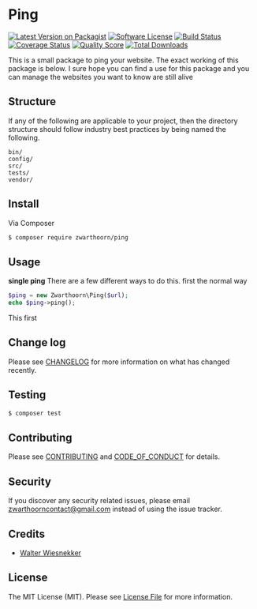 # Ping

[![Latest Version on Packagist][ico-version]][link-packagist]
[![Software License][ico-license]](LICENSE.md)
[![Build Status][ico-travis]][link-travis]
[![Coverage Status][ico-scrutinizer]][link-scrutinizer]
[![Quality Score][ico-code-quality]][link-code-quality]
[![Total Downloads][ico-downloads]][link-downloads]

This is a small package to ping your website. The exact working of this package is below.
I sure hope you can find a use for this package and you can manage the websites you want to know are still alive

## Structure

If any of the following are applicable to your project, then the directory structure should follow industry best practices by being named the following.

```
bin/        
config/
src/
tests/
vendor/
```


## Install

Via Composer

``` bash
$ composer require zwarthoorn/ping
```

## Usage
**single ping**
There are a few different ways to do this. first the normal way

``` php
$ping = new Zwarthoorn\Ping($url);
echo $ping->ping();
```
This first 

## Change log

Please see [CHANGELOG](CHANGELOG.md) for more information on what has changed recently.

## Testing

``` bash
$ composer test
```

## Contributing

Please see [CONTRIBUTING](CONTRIBUTING.md) and [CODE_OF_CONDUCT](CODE_OF_CONDUCT.md) for details.

## Security

If you discover any security related issues, please email zwarthoorncontact@gmail.com instead of using the issue tracker.

## Credits

- [Walter Wiesnekker][link-author]

## License

The MIT License (MIT). Please see [License File](LICENSE.md) for more information.

[ico-version]: https://img.shields.io/packagist/v/Zwarthoorn/Ping.svg?style=flat-square
[ico-license]: https://img.shields.io/badge/license-MIT-brightgreen.svg?style=flat-square
[ico-travis]: https://scrutinizer-ci.com/g/zwarthoorn/ping/badges/build.png?b=master
[ico-scrutinizer]: https://img.shields.io/scrutinizer/coverage/g/Zwarthoorn/Ping.svg?style=flat-square
[ico-code-quality]: https://img.shields.io/scrutinizer/g/Zwarthoorn/Ping.svg?style=flat-square
[ico-downloads]: https://img.shields.io/packagist/dt/Zwarthoorn/Ping.svg?style=flat-square

[link-packagist]: https://packagist.org/packages/zwarthoorn/ping
[link-travis]: https://scrutinizer-ci.com/g/zwarthoorn/ping/badges/build.png?b=master
[link-scrutinizer]: https://scrutinizer-ci.com/g/zwarthoorn/ping/code-structure
[link-code-quality]: https://scrutinizer-ci.com/g/zwarthoorn/ping
[link-downloads]: https://packagist.org/packages/zwarthoorn/ping
[link-author]: https://github.com/Zwarthoorn
[link-contributors]: ../../contributors
